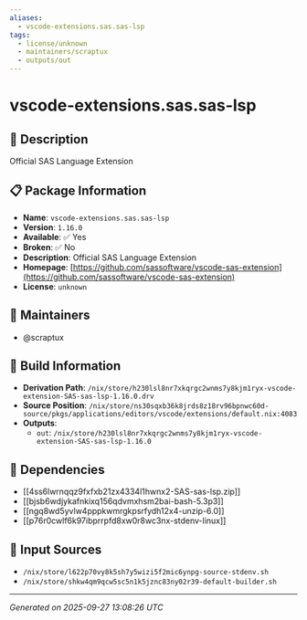 ```yaml
---
aliases:
  - vscode-extensions.sas.sas-lsp
tags:
  - license/unknown
  - maintainers/scraptux
  - outputs/out
---
```


# vscode-extensions.sas.sas-lsp

## 📝 Description

Official SAS Language Extension

## 📋 Package Information

- **Name**: `vscode-extensions.sas.sas-lsp`
- **Version**: `1.16.0`
- **Available**: ✅ Yes
- **Broken**: ✅ No
- **Description**: Official SAS Language Extension
- **Homepage**: [https://github.com/sassoftware/vscode-sas-extension](https://github.com/sassoftware/vscode-sas-extension)
- **License**: `unknown`
## 👥 Maintainers

- @scraptux


## 🔧 Build Information

- **Derivation Path**: `/nix/store/h230lsl8nr7xkqrgc2wnms7y8kjm1ryx-vscode-extension-SAS-sas-lsp-1.16.0.drv`
- **Source Position**: `/nix/store/ns30sqxb36k8jrds8z18rv96bpnwc60d-source/pkgs/applications/editors/vscode/extensions/default.nix:4083`
- **Outputs**:
  - `out`:  `/nix/store/h230lsl8nr7xkqrgc2wnms7y8kjm1ryx-vscode-extension-SAS-sas-lsp-1.16.0`

## 🔗 Dependencies

- [[4ss6lwrnqqz9fxfxb21zx4334l1hwnx2-SAS-sas-lsp.zip]]
- [[bjsb6wdjykafnkixq156qdvmxhsm2bai-bash-5.3p3]]
- [[ngq8wd5yvlw4pppkwmrgkpsrfydh12x4-unzip-6.0]]
- [[p76r0cwlf6k97ibprrpfd8xw0r8wc3nx-stdenv-linux]]

## 📁 Input Sources

- `/nix/store/l622p70vy8k5sh7y5wizi5f2mic6ynpg-source-stdenv.sh`
- `/nix/store/shkw4qm9qcw5sc5n1k5jznc83ny02r39-default-builder.sh`

---
*Generated on 2025-09-27 13:08:26 UTC*
